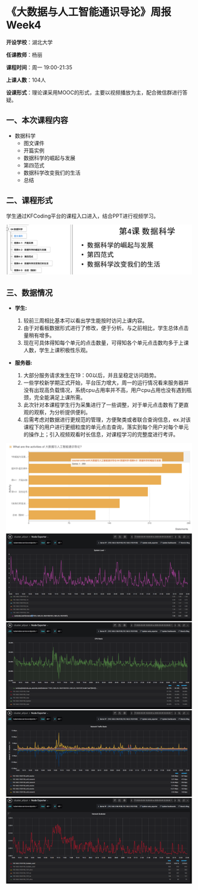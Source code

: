 《大数据与人工智能通识导论》周报 Week4
=
**开设学校**：湖北大学

**任课教师**：杨丽

**课程时间**：周一 19:00-21:35

**上课人数**：104人

**设课形式**：理论课采用MOOC的形式，主要以视频播放为主，配合微信群进行答疑。

一、本次课程内容
-

- 数据科学
  - 图文课件
  - 开篇实例
  - 数据科学的崛起与发展
  - 第四范式
  - 数据科学改变我们的生活
  - 总结

二、课程形式
-

学生通过KFCoding平台的课程入口进入，结合PPT进行视频学习。

![](./Images/week4.1.png)

三、数据情况
-

- **学生:**
  1. 较前三周相比基本可以看出学生能按时访问上课内容。
  2. 由于对看板数据形式进行了修改，便于分析。与之前相比，学生总体点击量稍有增多。
  3. 现在可具体得知每个单元的点击数量，可得知各个单元点击数均多于上课人数，学生上课积极性乐观。

- **服务器:**
  1. 大部分服务请求发生在19：00以后，并且呈稳定访问趋势。
  2. 一些学校新学期正式开始，平台压力增大，周一的运行情况看来服务器并没有出现高负载情况，系统cpu占用率并不高，用户cpu占用也没有遇到瓶颈，完全能满足上课所需。
  3. 此次针对本课程学生行为采集进行了一些调整，对于单元点击数有了更直观的观察，为分析提供便利。
  4. 后需考虑对数据进行更规范的管理，方便聚类或者联合查询信息，ex.对该课程下的用户进行更细粒度的单元点击查询，落实到每个用户对每个单元的操作上；引入视频观看时长信息，对课程学习的完整度进行考评。

![](./Images/week4.2.png)
![](./Images/week4.3.png)
![](./Images/week4.4.png)
![](./Images/week4.5.png)
![](./Images/week4.6.png)